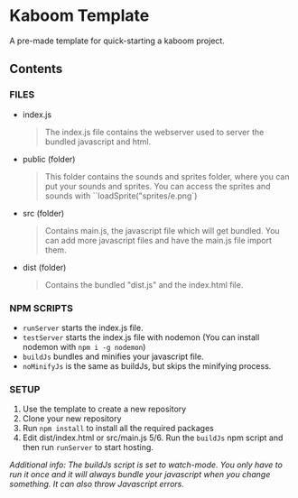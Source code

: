 # Kaboom  Template

A pre-made template for quick-starting a kaboom project.

## Contents


### FILES
- index.js
  > The index.js file contains the webserver used to server the bundled javascript and html.
- public (folder)
  > This folder contains the sounds and sprites folder, where you can put your sounds and sprites. You can access the sprites and sounds with ``loadSprite("sprites/e.png`)
- src (folder)
  > Contains main.js, the javascript file which will get bundled. You can add more javascript files and have the main.js file import them.
- dist (folder)
  > Contains the bundled "dist.js" and the index.html file.


### NPM SCRIPTS
- `runServer` starts the index.js file.
- `testServer` starts the index.js file with nodemon (You can install nodemon with `npm i -g nodemon`)
- `buildJs` bundles and minifies your javascript file.
- `noMinifyJs` is the same as buildJs, but skips the minifying process.

### SETUP
1. Use the template to create a new repository
2. Clone your new repository
3. Run `npm install` to install all the required packages
4. Edit dist/index.html or src/main.js
5/6. Run the `buildJs` npm script and then run `runServer` to start hosting.

*Additional info: The buildJs script is set to watch-mode. You only have to run it once and it will always bundle your javascript when you change something. It can also throw Javascript errors.*
